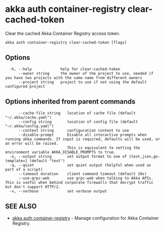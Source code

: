 # akka auth container-registry clear-cached-token

Clear the cached Akka Container Registry access token.

```
akka auth container-registry clear-cached-token [flags]
```

## Options

```
  -h, --help             help for clear-cached-token
      --owner string     the owner of the project to use, needed if you have two projects with the same name from different owners
      --project string   project to use if not using the default configured project
```

## Options inherited from parent commands

```
      --cache-file string   location of cache file (default "~/.akka/cache.yaml")
      --config string       location of config file (default "~/.akka/config.yaml")
      --context string      configuration context to use
      --disable-prompt      Disable all interactive prompts when running akka commands. If input is required, defaults will be used, or an error will be raised.
                            This is equivalent to setting the environment variable AKKA_DISABLE_PROMPTS to true.
  -o, --output string       set output format to one of [text,json,go-template=] (default "text")
  -q, --quiet               set quiet output (helpful when used as part of a script)
      --timeout duration    client command timeout (default 10s)
      --use-grpc-web        use grpc-web when talking to Akka APIs. This is useful when behind corporate firewalls that decrypt traffic but don't support HTTP/2.
  -v, --verbose             set verbose output
```

## SEE ALSO

* [akka auth container-registry](akka_auth_container-registry.html)	 - Manage configuration for Akka Container Registry.
